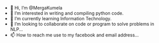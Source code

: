 - 👋 Hi, I’m @MergaKumela
- 👀 I’m interested in writing and compiling python code.
- 🌱 I’m currently learning Information Technology.
- 💞️ I’m looking to collaborate on code or program to solve problems in NLP...
- 📫 How to reach me use to my facebook and email address...

<!---
MergaKumela/MergaKumela is a ✨ special ✨ repository because its `README.md` (this file) appears on your GitHub profile.
You can click the Preview link to take a look at your changes.
--->
